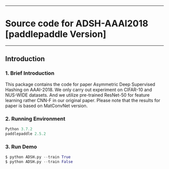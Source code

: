 
---
#  Source code for ADSH-AAAI2018 [paddlepaddle Version]
---
## Introduction
### 1. Brief Introduction
This package contains the code for paper Asymmetric Deep Supervised Hashing on AAAI-2018. We only carry out experiment on CIFAR-10 and NUS-WIDE datasets. And we utilize pre-trained ResNet-50 for feature learning rather CNN-F in our original paper. Please note that the results for paper is based on MatConvNet version.
### 2. Running Environment
```python
Python 3.7.2
paddlepaddle 2.5.2
```
### 3. Run Demo
```python
$ python ADSH.py --train True
$ python ADSH.py --train False
```
